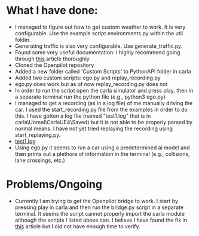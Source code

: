 # What I have done:
* I managed to figure out how to get custom weather to work. It is very configurable. Use the example script environments.py within the util folder. 
* Generating traffic is also very configurable. Use generate_traffic.py.
* Found some very useful documentation: I highly recommend going through [this](https://carla.readthedocs.io/en/latest/tuto_G_retrieve_data/) article thoroughly
* Cloned the Openpilot repository
* Added a new folder called 'Custom Scripts' to PythonAPI folder in carla
* Added two custom scripts: ego.py and replay_recording.py
* ego.py does work but as of now replay_recording.py does not
* In order to run the script open the carla simulator and press play, then in a separate terminal run the python file (e.g., python3 ego.py)
* I managed to get a recording (as in a log file) of me manually driving the car. I used the start_recording.py file from the examples in order to do this. I have gotten a log file (named "test1.log" that is in carla\Unreal\CarlaUE4\Saved) but it is not able to be properly parsed by normal means. I have not yet tried replaying the recording using start_replaying.py.
* [test1.log](https://github.com/wangfra27/HIL-Computer-Simulation-of-Intelligent-Cybersecurity/files/8978536/test1.log)
* Using ego.py it seems to run a car using a predetermined ai model and then prints out a plethora of information in the terminal (e.g., collisions, lane crossings, etc.)

# Problems/Ongoing
* Currently I am trying to get the Openpilot bridge to work. I start by pressing play in carla and then run the bridge.py script in a separate terminal. It seems the script cannot properly import the carla module although the scripts I listed above can. I believe I have found the fix in [this](https://www.pythontutorial.net/python-basics/python-module-search-path/) article but I did not have enough time to verify. 
